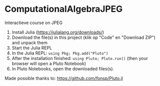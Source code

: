 # ComputationalAlgebraJPEG
Interactieve course on JPEG

1) Install Julia (https://julialang.org/downloads/)
2) Download the file(s) in this project  (klik op "Code" en "Download ZIP") and unpack them
3) Start the Julia REPL
4) In the Julia REPL: `using Pkg; Pkg.add("Pluto")`
5) After the installation finished: `using Pluto; Pluto.run()` (then your browser will open a Pluto Notebook)
6) In Pluto Notebooks, open the downloaded files(s).


Made possible thanks to: https://github.com/fonsp/Pluto.jl
